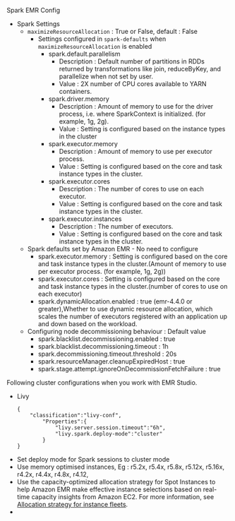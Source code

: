 Spark EMR Config 
* Spark Settings
	* `maximizeResourceAllocation` : True or False, default : False
		* Settings configured in `spark-defaults` when `maximizeResourceAllocation` is enabled
			* spark.default.parallelism
				* Description : Default number of partitions in RDDs returned by transformations like join, reduceByKey, and parallelize when not set by user.
				* Value : 2X number of CPU cores available to YARN containers.
			* spark.driver.memory
				* Description : Amount of memory to use for the driver process, i.e. where SparkContext is initialized. (for example, 1g, 2g).
				* Value : Setting is configured based on the instance types in the cluster
			* spark.executor.memory
				* Description : Amount of memory to use per executor process.
				* Value : Setting is configured based on the core and task instance types in the cluster.
			* spark.executor.cores
				* Description : The number of cores to use on each executor.
				* Value : Setting is configured based on the core and task instance types in the cluster.
			* spark.executor.instances
				* Description : The number of executors.
				* Value : Setting is configured based on the core and task instance types in the cluster.
	* Spark defaults set by Amazon EMR - No need to configure
		* spark.executor.memory : Setting is configured based on the core and task instance types in the cluster.(Amount of memory to use per executor process. (for example, 1g, 2g))
		* spark.executor.cores :  Setting is configured based on the core and task instance types in the cluster.(number of cores to use on each executor)
		* spark.dynamicAllocation.enabled : true (emr-4.4.0 or greater),Whether to use dynamic resource allocation, which scales the number of executors registered with an application up and down based on the workload.
	* Configuring node decommissioning behaviour : Default value
		*  spark.blacklist.decommissioning.enabled : true
		* spark.blacklist.decommissioning.timeout : 1h
		* spark.decommissioning.timeout.threshold : 20s
		* spark.resourceManager.cleanupExpiredHost : true
		* spark.stage.attempt.ignoreOnDecommissionFetchFailure : true




Following cluster configurations when you work with EMR Studio.
* Livy
	```
	{
	    "classification":"livy-conf",
	        "Properties":{
	            "livy.server.session.timeout":"6h",
	            "livy.spark.deploy-mode":"cluster"
	        }
	}
	```
* Set deploy mode for Spark sessions to cluster mode
* Use memory optimised instances, Eg : r5.2x, r5.4x, r5.8x, r5.12x, r5.16x, r4.2x, r4.4x, r4.8x, r4.12,
* Use the capacity-optimized allocation strategy for Spot Instances to help Amazon EMR make effective instance selections based on real-time capacity insights from Amazon EC2. For more information, see [Allocation strategy for instance fleets](https://docs.aws.amazon.com/emr/latest/ManagementGuide/emr-instance-fleet.html#emr-instance-fleet-allocation-strategy).
* 